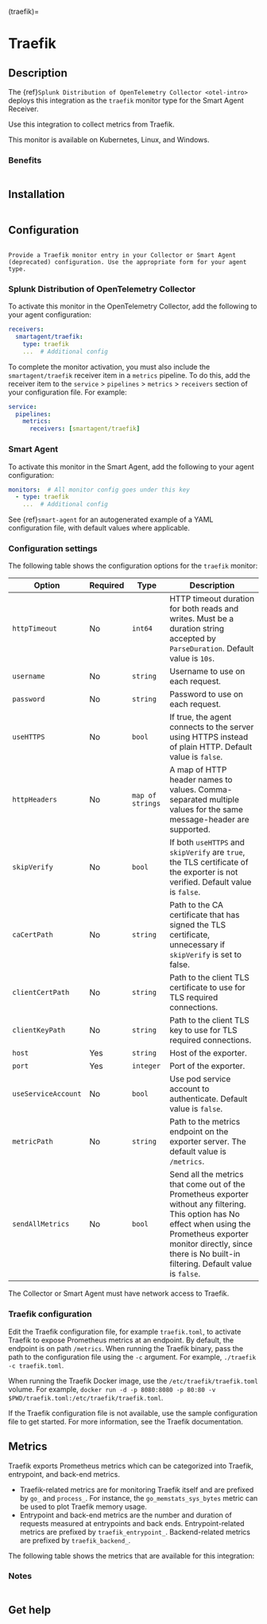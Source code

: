 (traefik)=

# Traefik
<meta name="description" content="Use this Splunk Observability Cloud integration for the Traefik monitor. See benefits, install, configuration, and metrics">

## Description

The {ref}`Splunk Distribution of OpenTelemetry Collector <otel-intro>` deploys this integration as the `traefik` monitor type for the Smart Agent Receiver.

Use this integration to collect metrics from Traefik.

This monitor is available on Kubernetes, Linux, and Windows.

### Benefits

```{include} /_includes/benefits.md
```

## Installation

```{include} /_includes/collector-installation.md
```

## Configuration

```{include} /_includes/configuration.md
```

```{note}
Provide a Traefik monitor entry in your Collector or Smart Agent (deprecated) configuration. Use the appropriate form for your agent type.
```

### Splunk Distribution of OpenTelemetry Collector

To activate this monitor in the OpenTelemetry Collector, add the following to your agent configuration:

```yaml
receivers:
  smartagent/traefik:
    type: traefik
    ...  # Additional config
```

To complete the monitor activation, you must also include the `smartagent/traefik` receiver item in a `metrics` pipeline. To do this, add the receiver item to the `service` > `pipelines` > `metrics` > `receivers` section of your configuration file. For example:

```yaml
service:
  pipelines:
    metrics:
      receivers: [smartagent/traefik]
```

### Smart Agent

To activate this monitor in the Smart Agent, add the following to your agent configuration:

```yaml
monitors:  # All monitor config goes under this key
  - type: traefik
    ...  # Additional config
```

See {ref}`smart-agent` for an autogenerated example of a YAML configuration file, with default values where applicable.

### Configuration settings

The following table shows the configuration options for the `traefik` monitor:

| Option | Required | Type | Description |
| --- | --- | --- | --- |
| `httpTimeout` | No | `int64` | HTTP timeout duration for both reads and writes. Must be a duration string accepted by `ParseDuration`. Default value is `10s`. |
| `username` | No | `string` | Username to use on each request. |
| `password` | No | `string` | Password to use on each request. |
| `useHTTPS` | No | `bool` | If true, the agent connects to the server using HTTPS instead of plain HTTP. Default value is `false`. |
| `httpHeaders` | No | `map of strings` | A map of HTTP header names to values. Comma-separated multiple values for the same message-header are supported. |
| `skipVerify` | No | `bool` | If both `useHTTPS` and `skipVerify` are `true`, the TLS certificate of the exporter is not verified. Default value is `false`. |
| `caCertPath` | No | `string` | Path to the CA certificate that has signed the TLS certificate, unnecessary if `skipVerify` is set to false. |
| `clientCertPath` | No | `string` | Path to the client TLS certificate to use for TLS required connections. |
| `clientKeyPath` | No | `string` | Path to the client TLS key to use for TLS required connections. |
| `host` | Yes | `string` | Host of the exporter. |
| `port` | Yes | `integer` | Port of the exporter. |
| `useServiceAccount` | No | `bool` | Use pod service account to authenticate. Default value is `false`. |
| `metricPath` | No | `string` | Path to the metrics endpoint on the exporter server. The default value is `/metrics`. |
| `sendAllMetrics` | No | `bool` | Send all the metrics that come out of the Prometheus exporter without any filtering. This option has No effect when using the Prometheus exporter monitor directly, since there is No built-in filtering. Default value is `false`. |
The Collector or Smart Agent must have network access to Traefik.


### Traefik configuration

Edit the Traefik configuration file, for example `traefik.toml`, to activate Traefik to expose Prometheus metrics at an endpoint. By default, the endpoint is on path `/metrics`. When running the Traefik binary, pass the path to the configuration file using the `-c` argument. For example, `./traefik -c traefik.toml`.

When running the Traefik Docker image, use the `/etc/traefik/traefik.toml` volume. For example, `docker run -d -p 8080:8080 -p 80:80 -v $PWD/traefik.toml:/etc/traefik/traefik.toml`.

If the Traefik configuration file is not available, use the sample configuration file to get started. For more information, see the Traefik documentation.

## Metrics

Traefik exports Prometheus metrics which can be categorized into Traefik, entrypoint, and back-end metrics. 

- Traefik-related metrics are for monitoring Traefik itself and are prefixed by `go_` and `process_`. For instance, the `go_memstats_sys_bytes` metric can be used to plot Traefik memory usage. 
- Entrypoint and back-end metrics are the number and duration of requests measured at entrypoints and back ends. Entrypoint-related metrics are prefixed by `traefik_entrypoint_`. Backend-related metrics are prefixed by `traefik_backend_`.

The following table shows the metrics that are available for this integration:

<div class="metrics-yaml" url="https://raw.githubusercontent.com/signalfx/integrations/main/traefik/metrics.yaml"></div>

### Notes

```{include} /_includes/metric-defs.md
```

## Get help

```{include} /_includes/troubleshooting.md
```
